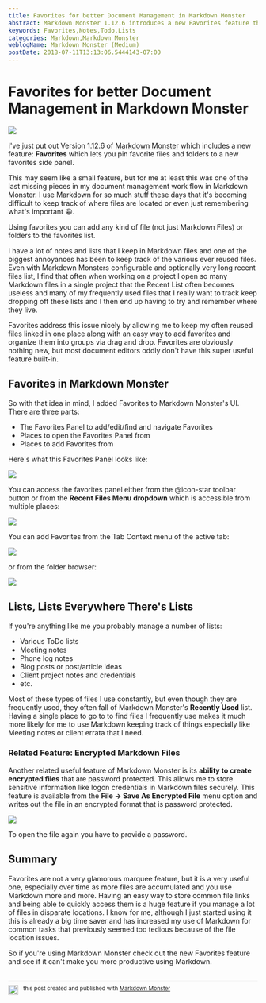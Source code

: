 ```yaml
---
title: Favorites for better Document Management in Markdown Monster
abstract: Markdown Monster 1.12.6 introduces a new Favorites feature that makes it easy to add your most commonly used documents to a reusable list of file links. While this is nothing new for browsers, it's a somewhat novel idea for file management, especially when maintain a huge number of lists and notes with Markdown or other text content.
keywords: Favorites,Notes,Todo,Lists
categories: Markdown,Markdown Monster
weblogName: Markdown Monster (Medium)
postDate: 2018-07-11T13:13:06.5444143-07:00
---
```

# Favorites for better Document Management in Markdown Monster

![](FavoritesInMarkdownMonster.png)

I've just put out Version 1.12.6 of [Markdown Monster](https://markdownmonster.west-wind.com) which includes a new feature: **Favorites** which lets you pin favorite files and folders to a new favorites side panel.

This may seem like a small feature, but for me at least this was one of the last missing pieces in my document management work flow in Markdown Monster. I use Markdown for so much stuff these days that it's becoming difficult to keep track of where files are located or even just remembering what's important :grinning:.

Using favorites you can add any kind of file (not just Markdown Files) or folders to the favorites list. 

I have a lot of notes and lists that I keep in Markdown files and one of the biggest annoyances has been to keep track of the various ever reused files. Even with Markdown Monsters configurable and optionally very long recent files list, I find that often when working on a project I open so many Markdown files in a single project that the Recent List often becomes useless and many of my frequently used files that I really want to track keep dropping off these lists and I then end up having to try and remember where they live.

Favorites address this issue nicely by allowing me to keep my often reused files linked in one place along with an easy way to add favorites and organize them into groups via drag and drop. Favorites are obviously nothing new, but most document editors oddly don't have this super useful feature built-in.

## Favorites in Markdown Monster
So with that idea in mind, I added Favorites to Markdown Monster's UI. There are three parts:

* The Favorites Panel to add/edit/find and navigate Favorites
* Places to open the Favorites Panel from
* Places to add Favorites from

Here's what this Favorites Panel looks like:

![](MarkdownMonster_FavoritesPanel.png)

You can access the favorites panel either from the @icon-star toolbar button or from the **Recent Files Menu dropdown** which is accessible from multiple places:

![](RecentMenuFavorites.png)

You can add Favorites from the Tab Context menu of the active tab:

![](AddToFavoritesTab.png)

or from the folder browser:

![](AddToFavoritesFolderBrowser.png)

## Lists, Lists Everywhere There's Lists
If you're anything like me you probably manage a number of lists:

* Various ToDo lists
* Meeting notes
* Phone log notes
* Blog posts or post/article ideas
* Client project notes and credentials
* etc.

Most of these types of files I use constantly, but even though they are frequently used, they often fall of Markdown Monster's **Recently Used** list. Having a single place to go to to find files I frequently use makes it much more likely for me to use Markdown keeping track of things especially like Meeting notes or client errata that I need.

### Related Feature: Encrypted Markdown Files
Another related useful feature of Markdown Monster is its **ability to create encrypted files** that are password protected. This allows me to store sensitive information like logon credentials in Markdown files securely. This feature is available from the **File -> Save As Encrypted File** menu option and writes out the file in an encrypted format that is password protected.

![](EncryptFile.png)

To open the file again you have to provide a password. 

## Summary
Favorites are not a very glamorous marquee feature, but it is a very useful one, especially over time as more files are accumulated and you use Markdown more and more. Having an easy way to store common file links and being able to quickly access them is a huge feature if you manage a lot of files in disparate locations. I know for me, although I just started using it this is already a big time saver and has increased my use of Markdown for common tasks that previously seemed too tedious because of the file location issues.

So if you're using Markdown Monster check out the new Favorites feature and see if it can't make you more productive using Markdown.

<div style="margin-top: 30px;font-size: 0.8em;
            border-top: 1px solid #eee;padding-top: 8px;">
    <img src="https://markdownmonster.west-wind.com/favicon.png"
         style="height: 20px;float: left; margin-right: 10px;"/>
    this post created and published with 
    <a href="https://markdownmonster.west-wind.com" 
       target="top">Markdown Monster</a> 
</div>